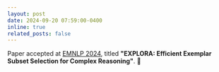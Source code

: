 ```yaml
---
layout: post
date: 2024-09-20 07:59:00-0400
inline: true
related_posts: false
---
```


Paper accepted at [EMNLP 2024](https://icml.cc/Conferences/2024), titled **"EXPLORA: Efficient Exemplar Subset Selection for Complex Reasoning"**.   🎉
